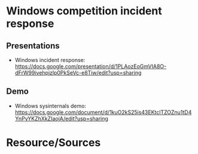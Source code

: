 # Windows competition incident response

## Presentations
* Windows incident response: https://docs.google.com/presentation/d/1PLAozEoGmVIA8O-dFrW99ivehpjzlp0PkSeVc-e8Tiw/edit?usp=sharing

## Demo
* Windows sysinternals demo: https://docs.google.com/document/d/1kuO2kS25is43EKtclTZOZnu1tD4YnPyYKZhXkZIaojA/edit?usp=sharing

# Resource/Sources
